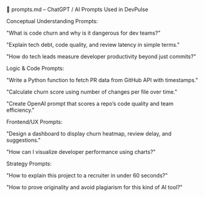 🤖 prompts.md – ChatGPT / AI Prompts Used in DevPulse

Conceptual Understanding Prompts:

"What is code churn and why is it dangerous for dev teams?"

"Explain tech debt, code quality, and review latency in simple terms."

"How do tech leads measure developer productivity beyond just commits?"

Logic & Code Prompts:

"Write a Python function to fetch PR data from GitHub API with timestamps."

"Calculate churn score using number of changes per file over time."

"Create OpenAI prompt that scores a repo’s code quality and team efficiency."

Frontend/UX Prompts:

"Design a dashboard to display churn heatmap, review delay, and suggestions."

"How can I visualize developer performance using charts?"

Strategy Prompts:

"How to explain this project to a recruiter in under 60 seconds?"

"How to prove originality and avoid plagiarism for this kind of AI tool?"

